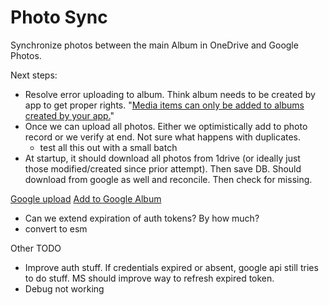 # Photo Sync

Synchronize photos between the main Album in OneDrive and Google Photos.

Next steps:

- Resolve error uploading to album. Think album needs to be created by app to get proper rights. "[Media items can only be added to albums created by your app.](https://developers.google.com/photos/library/guides/upload-media)"
- Once we can upload all photos. Either we optimistically add to photo record or we verify at end. Not sure what happens with duplicates.
  - test all this out with a small batch
- At startup, it should download all photos from 1drive (or ideally just those modified/created since prior attempt). Then save DB. Should download from google as well and reconcile. Then check for missing.

[Google upload](https://developers.google.com/photos/library/guides/upload-media)
[Add to Google Album](https://developers.google.com/photos/library/reference/rest/v1/albums/batchAddMediaItems)

- Can we extend expiration of auth tokens? By how much?
- convert to esm

Other TODO

- Improve auth stuff. If credentials expired or absent, google api still tries to do stuff. MS should improve way to refresh expired token.
- Debug not working
